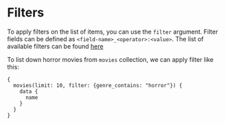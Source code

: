 # Filters

To apply filters on the list of items, you can use the `filter` argument.
Filter fields can be defined as `<field-name>_<operator>:<value>`.
The list of available filters can be found [here](/api/reference.html#filtering)

To list down horror movies from `movies` collection, we can apply filter like this:

```
{
  movies(limit: 10, filter: {genre_contains: "horror"}) {
    data {
      name
    }
  }
}
```
